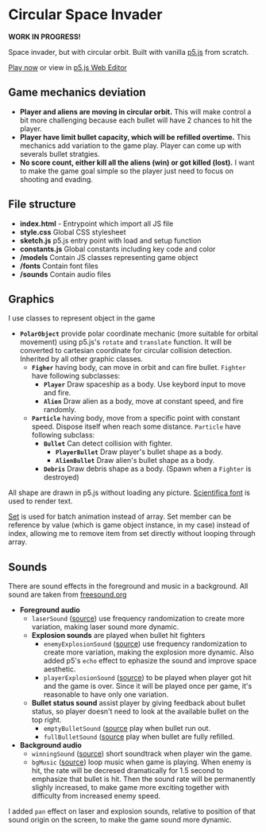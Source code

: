 # Circular Space Invader

**WORK IN PROGRESS!**

Space invader, but with circular orbit. Built with vanilla [p5.js](https://p5js.org) from scratch.

[Play now](https://th1nkk1d.github.io/circular-space-invader) or view in [p5.js Web Editor](https://editor.p5js.org/Th1nkK1D/sketches/Xv7vjo71c)

## Game mechanics deviation

- **Player and aliens are moving in circular orbit.** This will make control a bit more challenging because each bullet will have 2 chances to hit the player.
- **Player have limit bullet capacity, which will be refilled overtime.** This mechanics add variation to the game play. Player can come up with severals bullet stratgies.
- **No score count, either kill all the aliens (win) or got killed (lost).** I want to make the game goal simple so the player just need to focus on shooting and evading.

## File structure

- **index.html** - Entrypoint which import all JS file
- **style.css** Global CSS stylesheet
- **sketch.js** p5.js entry point with load and setup function
- **constants.js** Global constants including key code and color
- **/models** Contain JS classes representing game object
- **/fonts** Contain font files
- **/sounds** Contain audio files

## Graphics

I use classes to represent object in the game

- **`PolarObject`** provide polar coordinate mechanic (more suitable for orbital movement) using p5.js's `rotate` and `translate` function. It will be converted to cartesian coordinate for circular collision detection. Inherited by all other graphic classes.
  - **`Figher`** having body, can move in orbit and can fire bullet. `Fighter` have following subclasses:
    - **`Player`** Draw spaceship as a body. Use keybord input to move and fire.
    - **`Alien`** Draw alien as a body, move at constant speed, and fire randomly.
  - **`Particle`** having body, move from a specific point with constant speed. Dispose itself when reach some distance. `Particle` have following subclass:
    - **`Bullet`** Can detect collision with fighter.
      - **`PlayerBullet`** Draw player's bullet shape as a body.
      - **`AlienBullet`** Draw alien's bullet shape as a body.
    - **`Debris`** Draw debris shape as a body. (Spawn when a `Fighter` is destroyed)

All shape are drawn in p5.js without loading any picture. [Scientifica font](https://github.com/NerdyPepper/scientifica) is used to render text.

[Set](https://developer.mozilla.org/en-US/docs/Web/JavaScript/Reference/Global_Objects/Set) is used for batch animation instead of array. Set member can be reference by value (which is game object instance, in my case) instead of index, allowing me to remove item from set directly without looping through array.

## Sounds

There are sound effects in the foreground and music in a background. All sound are taken from [freesound.org](https://freesound.org)

- **Foreground audio**
  - `laserSound` ([source](https://freesound.org/people/kafokafo/sounds/128349/)) use frequency randomization to create more variation, making laser sound more dynamic.
  - **Explosion sounds** are played when bullet hit fighters
    - `enemyExplosionSound` ([source](https://freesound.org/people/InspectorJ/sounds/411642/)) use frequency randomization to create more variation, making the explosion more dynamic. Also added p5's `echo` effect to ephasize the sound and improve space aesthetic.
    - `playerExplosionSound` ([source](https://freesound.org/people/mitchelk/sounds/136765/)) to be played when player got hit and the game is over. Since it will be played once per game, it's reasonable to have only one variation.
  - **Bullet status sound** assist player by giving feedback about bullet status, so player doesn't need to look at the available bullet on the top right.
    - `emptyBulletSound` ([source](https://freesound.org/people/rnina01/sounds/240717/) play when bullet run out.
    - `fullBulletSound` ([source](https://freesound.org/people/bennychico11/sounds/29543/) play when bullet are fully refilled.
- **Background audio**
  - `winningSound` ([source](https://freesound.org/people/Tuudurt/sounds/275104/)) short soundtrack when player win the game.
  - `bgMusic` ([source](https://freesound.org/people/eardeer/sounds/401613/)) loop music when game is playing. When enemy is hit, the rate will be decresed dramatically for 1.5 second to emphasize that bullet is hit. Then the sound rate will be permanently slighly increased, to make game more exciting together with difficulty from increased enemy speed.

I added `pan` effect on laser and explosion sounds, relative to position of that sound origin on the screen, to make the game sound more dynamic.
